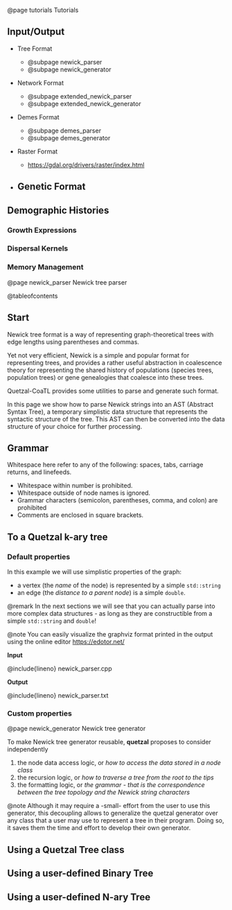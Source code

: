 @page tutorials Tutorials

## Input/Output

- Tree Format
  - @subpage newick_parser
  - @subpage newick_generator

- Network Format
  - @subpage extended_newick_parser
  - @subpage extended_newick_generator

- Demes Format
  - @subpage demes_parser
  - @subpage demes_generator

- Raster Format
  - https://gdal.org/drivers/raster/index.html

- Genetic Format
  -
## Demographic Histories

### Growth Expressions

### Dispersal Kernels

### Memory Management


[//]: # (----------------------------------------------------------------------)
@page newick_parser Newick tree parser

@tableofcontents

## Start

Newick tree format is a way of representing graph-theoretical trees with edge
lengths using parentheses and commas.

Yet not very efficient, Newick is a simple and popular format for representing trees, and provides
a rather useful abstraction in coalescence theory for representing the shared history of populations
(species trees, population trees) or gene genealogies that coalesce into these
trees.

Quetzal-CoaTL provides some utilities to parse and generate such format.

In this page we show how to parse Newick strings into an AST (Abstract Syntax Tree),
a temporary simplistic data structure that represents the syntactic
structure of the tree. This AST can then be converted into the data structure of
your choice for further processing.

## Grammar

Whitespace here refer to any of the following: spaces, tabs, carriage returns, and linefeeds.

- Whitespace  within number is prohibited.
- Whitespace outside of node names is ignored.
- Grammar characters (semicolon, parentheses, comma, and colon) are prohibited
- Comments are enclosed in square brackets.

## To a Quetzal k-ary tree

### Default properties

In this example we will use simplistic properties of the graph:
- a vertex (the *name* of the node) is represented by a simple `std::string`
- an edge (the *distance to a parent node*) is a simple `double`.

@remark
In the next sections we will see that you can actually parse into more complex data
structures - as long as they are constructible from a simple `std::string` and `double`!

@note
You can easily visualize the graphviz format printed in the output using the online editor https://edotor.net/

**Input**

@include{lineno} newick_parser.cpp

**Output**

@include{lineno} newick_parser.txt

### Custom properties




[//]: # (----------------------------------------------------------------------)
@page newick_generator Newick tree generator

To make Newick tree generator reusable, **quetzal** proposes to consider independently
1. the node data access logic, or *how to access the data stored in a node class*
2. the recursion logic, or *how to traverse a tree from the root to the tips*
3. the formatting logic, or *the grammar - that is the correspondence between the tree topology and the Newick string characters*

@note
Although it may require a -small- effort from the user to use this generator,
this decoupling allows to generalize the quetzal generator over any class that
a user may use to represent a tree in their program. Doing so, it saves them the
time and effort to develop their own generator.

## Using a Quetzal Tree class

## Using a user-defined Binary Tree

## Using a user-defined N-ary Tree
